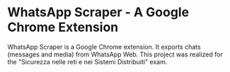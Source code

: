 # WhatsApp Scraper - A Google Chrome Extension

WhatsApp Scraper is a Google Chrome extension. It exports chats (messages and media) from WhatsApp Web. This project was realized for the "Sicurezza nelle reti e nei Sistemi Distribuiti" exam. 
